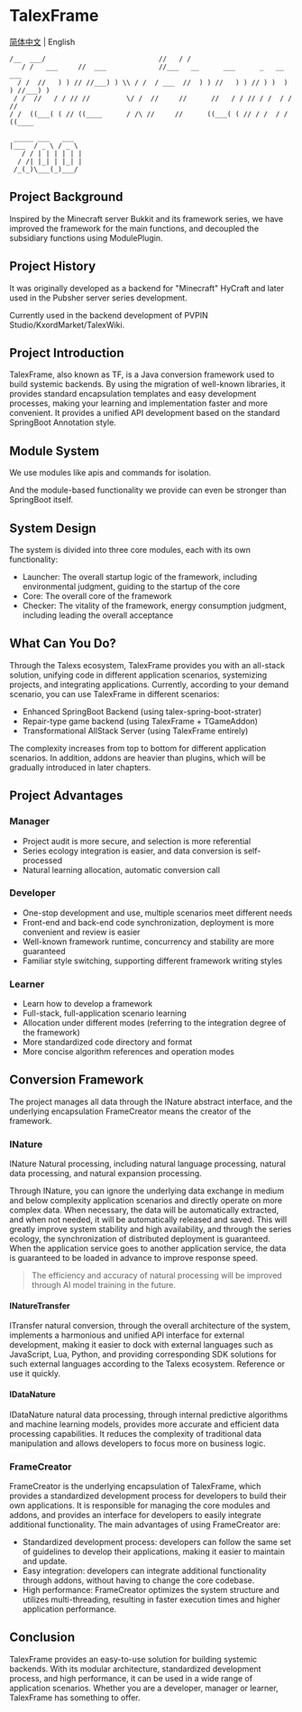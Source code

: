 # TalexFrame

[简体中文](./../../README.md) | English


```
/__  ___/                            //   / /                                   
   / /   ___     //  ___             //___   __      ___      _   __      ___    
  / /  //   ) ) // //___) ) \\ / /  / ___  //  ) ) //   ) ) // ) )  ) ) //___) ) 
 / /  //   / / // //         \/ /  //     //      //   / / // / /  / / //        
/ /  ((___( ( // ((____      / /\ //     //      ((___( ( // / /  / / ((____     

```


     _____ ___   ___  
    |___  / _ \ / _ \ 
       / / | | | | | |
      / /| |_| | |_| |
     /_(_)\___(_)___/ 




## Project Background

Inspired by the Minecraft server Bukkit and its framework series, we have improved the framework for the main functions, and decoupled the subsidiary functions using ModulePlugin.

## Project History

It was originally developed as a backend for "Minecraft" HyCraft and later used in the Pubsher server series development.

Currently used in the backend development of PVPIN Studio/KxordMarket/TalexWiki.

## Project Introduction

TalexFrame, also known as TF, is a Java conversion framework used to build systemic backends. By using the migration of well-known libraries, it provides standard encapsulation templates and easy development processes, making your learning and implementation faster and more convenient. It provides a unified API development based on the standard SpringBoot Annotation style.

## Module System

We use modules like apis and commands for isolation.

And the module-based functionality we provide can even be stronger than SpringBoot itself.

## System Design

The system is divided into three core modules, each with its own functionality:

- Launcher: The overall startup logic of the framework, including environmental judgment, guiding to the startup of the core
- Core: The overall core of the framework
- Checker: The vitality of the framework, energy consumption judgment, including leading the overall acceptance

## What Can You Do?

Through the Talexs ecosystem, TalexFrame provides you with an all-stack solution, unifying code in different application scenarios, systemizing projects, and integrating applications. Currently, according to your demand scenario, you can use TalexFrame in different scenarios:

- Enhanced SpringBoot Backend (using talex-spring-boot-strater)
- Repair-type game backend (using TalexFrame + TGameAddon)
- Transformational AllStack Server (using TalexFrame entirely)

The complexity increases from top to bottom for different application scenarios. In addition, addons are heavier than plugins, which will be gradually introduced in later chapters.

## Project Advantages

### Manager

- Project audit is more secure, and selection is more referential
- Series ecology integration is easier, and data conversion is self-processed
- Natural learning allocation, automatic conversion call

### Developer

- One-stop development and use, multiple scenarios meet different needs
- Front-end and back-end code synchronization, deployment is more convenient and review is easier
- Well-known framework runtime, concurrency and stability are more guaranteed
- Familiar style switching, supporting different framework writing styles

### Learner

- Learn how to develop a framework
- Full-stack, full-application scenario learning
- Allocation under different modes (referring to the integration degree of the framework)
- More standardized code directory and format
- More concise algorithm references and operation modes

## Conversion Framework

The project manages all data through the INature abstract interface, and the underlying encapsulation FrameCreator means the creator of the framework.

### INature

INature Natural processing, including natural language processing, natural data processing, and natural expansion processing.

Through INature, you can ignore the underlying data exchange in medium and below complexity application scenarios and directly operate on more complex data. When necessary, the data will be automatically extracted, and when not needed, it will be automatically released and saved. This will greatly improve system stability and high availability, and through the series ecology, the synchronization of distributed deployment is guaranteed. When the application service goes to another application service, the data is guaranteed to be loaded in advance to improve response speed.

> The efficiency and accuracy of natural processing will be improved through AI model training in the future.

#### INatureTransfer

ITransfer natural conversion, through the overall architecture of the system, implements a harmonious and unified API interface for external development, making it easier to dock with external languages such as JavaScript, Lua, Python, and providing corresponding SDK solutions for such external languages according to the Talexs ecosystem. Reference or use it quickly.

#### IDataNature

IDataNature natural data processing, through internal predictive algorithms and machine learning models, provides more accurate and efficient data processing capabilities. It reduces the complexity of traditional data manipulation and allows developers to focus more on business logic.

### FrameCreator

FrameCreator is the underlying encapsulation of TalexFrame, which provides a standardized development process for developers to build their own applications. It is responsible for managing the core modules and addons, and provides an interface for developers to easily integrate additional functionality. The main advantages of using FrameCreator are:

- Standardized development process: developers can follow the same set of guidelines to develop their applications, making it easier to maintain and update.
- Easy integration: developers can integrate additional functionality through addons, without having to change the core codebase.
- High performance: FrameCreator optimizes the system structure and utilizes multi-threading, resulting in faster execution times and higher application performance.

## Conclusion

TalexFrame provides an easy-to-use solution for building systemic backends. With its modular architecture, standardized development process, and high performance, it can be used in a wide range of application scenarios. Whether you are a developer, manager or learner, TalexFrame has something to offer.

